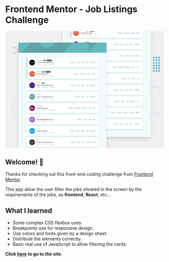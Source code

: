 # Frontend Mentor - Job Listings Challenge

![Design preview for the Job Listings coding challenge](./public/design/desktop-preview.jpg)

## Welcome! 👋

Thanks for checking out this front-end coding challenge from [Frontend Mentor](https://www.frontendmentor.io).


This app allow the user filter the jobs showed in the screen by the requirements of the jobs, as **frontend**, **React**, etc...


## What I learned

- Some complex CSS flexbox uses.
- Breakpoints use for responsive design.
- Use colors and fonts given by a design sheet.
- Distribute the elements correctly.
- Basic real use of JavaScript to allow filtering the cards.

**Click [here](https://joblist-fea8c.web.app/) to go to the site.**
